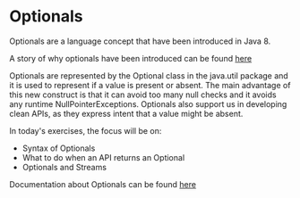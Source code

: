 # Optionals
Optionals are a language concept that have been introduced in Java 8.

A story of why optionals have been introduced can be found [here](http://www.oracle.com/technetwork/articles/java/java8-optional-2175753.html)

Optionals are represented by the Optional class in the java.util package and it is used to represent if a value is present or absent.
The main advantage of this new construct is that it can avoid too many null checks and it avoids any runtime NullPointerExceptions. 
Optionals also support us in developing clean APIs, as they express intent that a value might be absent.

In today's exercises, the focus will be on:
- Syntax of Optionals
- What to do when an API returns an Optional
- Optionals and Streams

Documentation about Optionals can be found [here](https://docs.oracle.com/javase/8/docs/api/java/util/Optional.html)
 